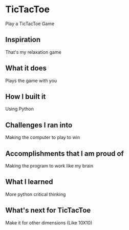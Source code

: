# TicTacToe
Play a TicTacToe Game

## Inspiration
That's my relaxation game

## What it does
Plays the game with you

## How I built it
Using Python

## Challenges I ran into
Making the computer to play to win

## Accomplishments that I am proud of
Making the program to work like my brain

## What I learned
More python critical thinking 

## What's next for TicTacToe
Make it for other dimensions (Like 10X10)
